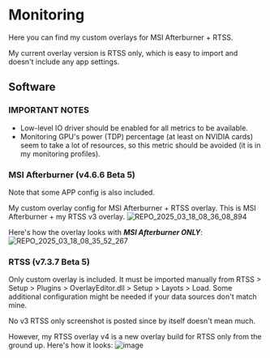 # Monitoring
Here you can find my custom overlays for MSI Afterburner + RTSS.

My current overlay version is RTSS only, which is easy to import and doesn't include any app settings.

## Software

### IMPORTANT NOTES
- Low-level IO driver should be enabled for all metrics to be available.
- Monitoring GPU's power (TDP) percentage (at least on NVIDIA cards) seem to take a lot of resources, so this metric should be avoided (it is in my monitoring profiles).

### MSI Afterburner (v4.6.6 Beta 5)
Note that some APP config is also included.

My custom overlay config for MSI Afterburner + RTSS overlay.
This is MSI Afterburner + my RTSS v3 overlay.
![REPO_2025_03_18_08_36_08_894](https://github.com/user-attachments/assets/ccd086a3-6509-4dbf-ab16-71baeaff56b3)

Here's how the overlay looks with ***MSI Afterburner ONLY***:
![REPO_2025_03_18_08_35_52_267](https://github.com/user-attachments/assets/7a984eee-afc3-4d27-8f3a-f731e1485eab)

### RTSS (v7.3.7 Beta 5)
Only custom overlay is included. It must be imported manually from RTSS > Setup > Plugins > OverlayEditor.dll > Setup > Layots > Load.
Some additional configuration might be needed if your data sources don't match mine.

No v3 RTSS only screenshot is posted since by itself doesn't mean much.

However, my RTSS overlay v4 is a new overlay build for RTSS only from the ground up. Here's how it looks:
![image](https://github.com/user-attachments/assets/4835bbbd-029b-4db5-968f-7389cd6cb5f8)
